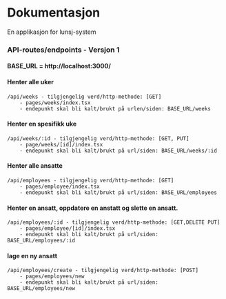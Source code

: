 # Dokumentasjon

En applikasjon for lunsj-system

### API-routes/endpoints - Versjon 1

#### BASE_URL = http://localhost:3000/

#### Henter alle uker

```
/api/weeks - tilgjengelig verd/http-methode: [GET]
    - pages/weeks/index.tsx
    - endepunkt skal bli kalt/brukt på urlen/siden: BASE_URL/weeks
```

#### Henter en spesifikk uke

```
/api/weeks/:id - tilgjengelig verd/http-methode: [GET, PUT]
    - page/weeks/[id]/index.tsx
    - endepunkt skal bli kalt/brukt på url/siden: BASE_URL/weeks/:id
```

#### Henter alle ansatte

```
/api/employees - tilgjengelig verd/http-methode: [GET]
    - pages/employee/index.tsx
    - endepunkt skal bli kalt/brukt på url/siden: BASE_URL/employees
```

#### Henter en ansatt, oppdatere en anstatt og slette en ansatt.

```
/api/employees/:id - tilgjengelig verd/http-methode: [GET,DELETE PUT]
    - pages/employee/[id]/index.tsx
    - endepunkt skal bli kalt/brukt på url/siden: BASE_URL/employees/:id
```

#### lage en ny ansatt

```
/api/employees/create - tilgjengelig verd/http-methode: [POST]
    - pages/employees/new
    - endepunkt skal bli kalt/brukt på url/siden: BASE_URL/employees/new
```
